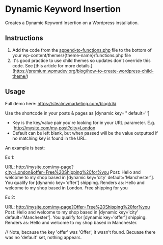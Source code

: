 # Dynamic Keyword Insertion 

Creates a Dynamic Keyword Insertion on a Wordpress installation.

## Instructions

1. Add the code from the [append-to-functions.php](dynamic-keyword-insertion/append-to-functions.php) file to the bottom of your wp-content/themes/{theme-name}/functions.php file
2. It's good practice to use child themes so updates don't override this code. See [this article for more details.] (https://premium.wpmudev.org/blog/how-to-create-wordpress-child-theme/)

## Usage

Full demo here: https://stealmymarketing.com/blog/dki

Use the shortcode in your posts & pages as [dynamic key='' default='']

- Key is the key/value pair you're looking for in your URL parameter. E.g. 'http://mysite.com/my-post?city=London
- Default can be left blank, but when passed will be the value outputted if no matching key is found in the URL. 

An example is best:

Ex 1: 

URL: http://mysite.com/my-page?city=London&offer=Free%20Shipping%20for%you
Post: Hello and welcome to my shop based in [dynamic key='city' default='Manchester']. You qualify for [dynamic key='offer'] shipping.
Renders as: Hello and welcome to my shop based in London. Free shipping for you

Ex 2:

URL: http://mysite.com/my-page?Offer=Free%20Shipping%20for%you
Post: Hello and welcome to my shop based in [dynamic key='city' default='Manchester']. You qualify for [dynamic key='offer'] shipping.
Renders as: Hello and welcome to my shop based in Manchester.

// Note, because the key 'offer' was 'Offer', it wasn't found. Becuase there was no 'default' set, nothing appears. 


